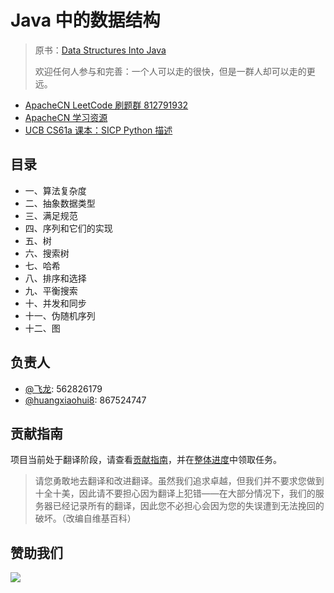 # Java 中的数据结构

> 原书：[Data Structures Into Java](http://inst.eecs.berkeley.edu/~cs61b/fa17/materials/book2/data-structures.pdf)
> 
> 欢迎任何人参与和完善：一个人可以走的很快，但是一群人却可以走的更远。

* [ApacheCN LeetCode 刷题群 812791932](http://qm.qq.com/cgi-bin/qm/qr?k=O4wL2pA1LJEArhZ02mI-_YLn4gQFaQjK)
* [ApacheCN 学习资源](http://www.apachecn.org/)
* [UCB CS61a 课本：SICP Python 描述](https://github.com/apachecn/sicp-py-zh)

## 目录

+   一、算法复杂度
+   二、抽象数据类型
+   三、满足规范
+   四、序列和它们的实现
+   五、树
+   六、搜索树
+   七、哈希
+   八、排序和选择
+   九、平衡搜索
+   十、并发和同步
+   十一、伪随机序列
+   十二、图

## 负责人

* [@飞龙](https://github.com/wizardforcel): 562826179
* [@huangxiaohui8](https://github.com/huangxiaohui8): 867524747

## 贡献指南

项目当前处于翻译阶段，请查看[贡献指南](CONTRIBUTING.md)，并在[整体进度](https://github.com/apachecn/cs61b-textbook-zh/issues/1)中领取任务。

> 请您勇敢地去翻译和改进翻译。虽然我们追求卓越，但我们并不要求您做到十全十美，因此请不要担心因为翻译上犯错——在大部分情况下，我们的服务器已经记录所有的翻译，因此您不必担心会因为您的失误遭到无法挽回的破坏。（改编自维基百科）

## 赞助我们

![](https://www.apachecn.org/img/about/donate.jpg)
